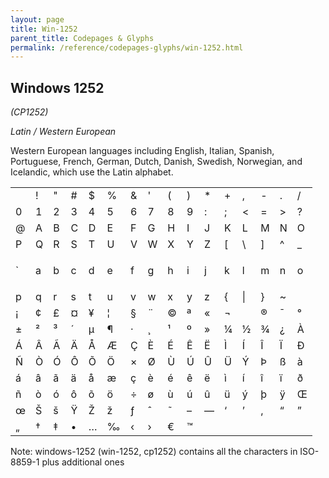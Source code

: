 ```yaml
---
layout: page
title: Win-1252
parent_title: Codepages & Glyphs
permalink: /reference/codepages-glyphs/win-1252.html
---
```


<div id="bpmbook" class="bpmbook" style="direction:ltr;">
<div class="topic_user_field">
<div id="U0">
<h2>Windows 1252</h2>
<p><i>(CP1252)</i></p>
<p><i>Latin / Western European</i></p>
<p>Western European languages including English, Italian, Spanish, Portuguese, French, German, Dutch, Danish, Swedish, Norwegian, and Icelandic, which use the Latin alphabet.</p>
<table class="bpmClearC"><tbody>
<tr>
<td>&nbsp;</td>
<td>!</td>
<td>"</td>
<td>#</td>
<td>$</td>
<td>%</td>
<td>&amp; 

</td>
<td>'</td>
<td>(</td>
<td>)</td>
<td>*</td>
<td>+</td>
<td>,</td>
<td>-</td>
<td>.</td>
<td>/</td>
</tr>
<tr>
<td>0</td>
<td>1</td>
<td>2</td>
<td>3</td>
<td>4</td>
<td>5</td>
<td>6</td>
<td>7</td>
<td>8</td>
<td>9</td>
<td>:</td>
<td>;</td>
<td>&lt;</td>
<td>=</td>
<td>&gt;</td>
<td>?</td>
</tr>
<tr>
<td>@</td>
<td>A</td>
<td>B</td>
<td>C</td>
<td>D</td>
<td>E</td>
<td>F</td>
<td>G</td>
<td>H</td>
<td>I</td>
<td>J</td>
<td>K</td>
<td>L</td>
<td>M</td>
<td>N</td>
<td>O</td>
</tr>
<tr>
<td>P</td>
<td>Q</td>
<td>R</td>
<td>S</td>
<td>T</td>
<td>U</td>
<td>V</td>
<td>W</td>
<td>X</td>
<td>Y</td>
<td>Z</td>
<td>[</td>
<td>\</td>
<td>]</td>
<td>^</td>
<td>_</td>
</tr>
<tr>
<td>`</td>
<td>a</td>
<td>b</td>
<td>c</td>
<td>d</td>
<td>e</td>
<td>f</td>
<td>g</td>
<td>h</td>
<td>i</td>
<td>j</td>
<td>k</td>
<td>l</td>
<td>m</td>
<td>n</td>
<td>
<p>o</p>
</td>
</tr>
<tr>
<td>p</td>
<td>q</td>
<td>r</td>
<td>s</td>
<td>t</td>
<td>u</td>
<td>v</td>
<td>w</td>
<td>x</td>
<td>y</td>
<td>z</td>
<td>{</td>
<td>|</td>
<td>}</td>
<td>~</td>
<td>&nbsp;</td>
</tr>
<tr>
<td>¡</td>
<td>¢</td>
<td>£</td>
<td>¤</td>
<td>¥</td>
<td>¦</td>
<td>§</td>
<td>¨</td>
<td>©</td>
<td>ª</td>
<td>«</td>
<td>¬</td>
<td>­</td>
<td>®</td>
<td>¯</td>
<td>°</td>
</tr>
<tr>
<td>±</td>
<td>²</td>
<td>³</td>
<td>´</td>
<td>µ</td>
<td>¶</td>
<td>·</td>
<td>¸</td>
<td>¹</td>
<td>º</td>
<td>»</td>
<td>¼</td>
<td>½</td>
<td>¾</td>
<td>¿</td>
<td>À</td>
</tr>
<tr>
<td>Á</td>
<td>Â</td>
<td>Ã</td>
<td>Ä</td>
<td>Å</td>
<td>Æ</td>
<td>Ç</td>
<td>È</td>
<td>É</td>
<td>Ê</td>
<td>Ë</td>
<td>Ì</td>
<td>Í</td>
<td>Î</td>
<td>Ï</td>
<td>Ð</td>
</tr>
<tr>
<td>Ñ</td>
<td>Ò</td>
<td>Ó</td>
<td>Ô</td>
<td>Õ</td>
<td>Ö</td>
<td>×</td>
<td>Ø</td>
<td>Ù</td>
<td>Ú</td>
<td>Û</td>
<td>Ü</td>
<td>Ý</td>
<td>Þ</td>
<td>ß</td>
<td>à</td>
</tr>
<tr>
<td>á</td>
<td>â</td>
<td>ã</td>
<td>ä</td>
<td>å</td>
<td>æ</td>
<td>ç</td>
<td>è</td>
<td>é</td>
<td>ê</td>
<td>ë</td>
<td>ì</td>
<td>í</td>
<td>î</td>
<td>ï</td>
<td>ð</td>
</tr>
<tr>
<td>ñ</td>
<td>ò</td>
<td>ó</td>
<td>ô</td>
<td>õ</td>
<td>ö</td>
<td>÷</td>
<td>ø</td>
<td>ù</td>
<td>ú</td>
<td>û</td>
<td>ü</td>
<td>ý</td>
<td>þ</td>
<td>ÿ</td>
<td>Œ</td>
</tr>
<tr>
<td>œ</td>
<td>Š</td>
<td>š</td>
<td>Ÿ</td>
<td>Ž</td>
<td>ž</td>
<td>ƒ</td>
<td>ˆ</td>
<td>˜</td>
<td>–</td>
<td>—</td>
<td>‘</td>
<td>’</td>
<td>‚</td>
<td>“</td>
<td>”</td>
</tr>
<tr>
<td>„</td>
<td>†</td>
<td>‡</td>
<td>•</td>
<td>…</td>
<td>‰</td>
<td>‹</td>
<td>›</td>
<td>€</td>
<td>™</td>
</tr>
</tbody></table>
<p>Note: windows-1252 (win-1252, cp1252) contains all the characters in ISO-8859-1 plus additional ones</p>
<p>&nbsp;</p>
</div>
</div>

